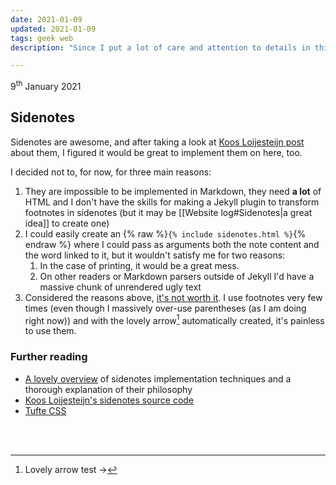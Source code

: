```yaml
---
date: 2021-01-09
updated: 2021-01-09
tags: geek web
description: "Since I put a lot of care and attention to details in this website (probably even too much) I figured out it's worth sharing my decisions about implementations and features in a log, so that the overall design philosophy of tommi.space is summarized in one place and I can keep track of my thoughts."

---
```

<p class="date">9<sup>th</sup> January 2021</p>

## Sidenotes

Sidenotes are awesome, and after taking a look at [Koos Loijesteijn post](https://www.kooslooijesteijn.net/blog/sidenotes-without-js "Sidenotes without JavaScript") about them, I figured it would be great to implement them on here, too.

I decided not to, for now, for three main reasons:
1. They are impossible to be implemented in Markdown, they need **a lot** of HTML and I don't have the skills for making a Jekyll plugin to transform footnotes in sidenotes (but it may be [[Website log#Sidenotes|a great idea]] to create one)
2. I could easily create an {% raw %}`{% include sidenotes.html %}`{% endraw %} where I could pass as arguments both the note content and the word linked to it, but it wouldn't satisfy me for two reasons:
	1. In the case of printing, it would be a great mess.
	2. On other readers or Markdown parsers outside of Jekyll I'd have a massive chunk of unrendered ugly text
3. Considered the reasons above, <u>it's not worth it</u>. I use footnotes very few times (even though I massively over-use parentheses (as I am doing right now)) and with the lovely arrow[^test] automatically created, it's painless to use them.

### Further reading

- [A lovely overview](https://www.gwern.net/Sidenotes "Sidenotes in Web Design") of sidenotes implementation techniques and a thorough explanation of their philosophy
- [Koos Loijesteijn's sidenotes source code](https://github.com/kslstn/sidenotes "kslstn's “Sidenotes” on GitHub")
- [Tufte CSS](https://edwardtufte.github.io/tufte-css/ "Tufte CSS")

<br>
<br>



[^test]: Lovely arrow test ->